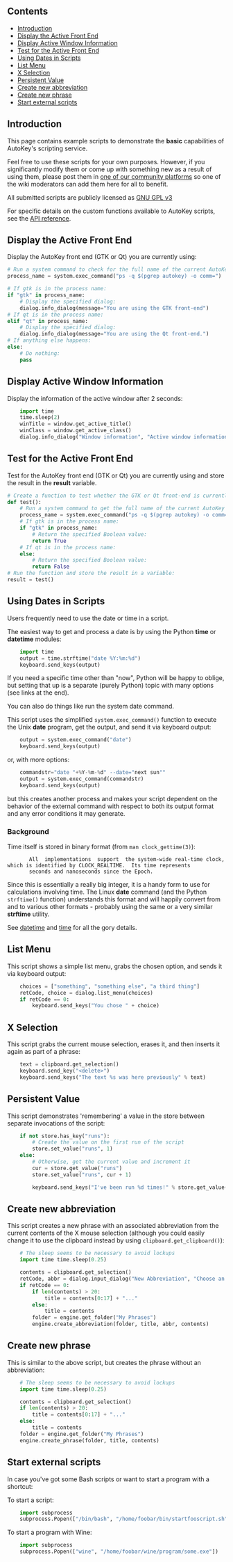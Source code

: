 
## Contents

* [Introduction](#introduction)
* [Display the Active Front End](#display-the-active-front-end)
* [Display Active Window Information](#display-active-window-information)
* [Test for the Active Front End](#test-for-the-active-front-end)
* [Using Dates in Scripts](#using-dates-in-scripts)
* [List Menu](#list-menu)
* [X Selection](#x-selection)
* [Persistent Value](#persistent-value)
* [Create new abbreviation](#create-new-abbreviation)
* [Create new phrase](#create-new-phrase)
* [Start external scripts](#start-external-scripts)


## Introduction 
This page contains example scripts to demonstrate the **basic** capabilities of AutoKey's scripting service.

Feel free to use these scripts for your own purposes. However, if you significantly modify them or come up with something new as a result of using them, please post them in [one of our community platforms](https://github.com/autokey/autokey/wiki/Community) so one of the wiki moderators can add them here for all to benefit.

All submitted scripts are publicly licensed as [GNU GPL v3](http://www.gnu.org/licenses/gpl.html)

For specific details on the custom functions available to AutoKey scripts, see the [API reference](https://autokey.github.io).

## Display the Active Front End

Display the AutoKey front end (GTK or Qt) you are currently using:
```python
# Run a system command to check for the full name of the current AutoKey process name and store it in a variable:
process_name = system.exec_command("ps -q $(pgrep autokey) -o comm=")

# If gtk is in the process name:
if "gtk" in process_name:
    # Display the specified dialog:
    dialog.info_dialog(message="You are using the GTK front-end")
# If qt is in the process name:
elif "qt" in process_name:
    # Display the specified dialog:
    dialog.info_dialog(message="You are using the Qt front-end.")
# If anything else happens:
else:
    # Do nothing:
    pass
```
## Display Active Window Information

Display the information of the active window after 2 seconds:
```python
    import time
    time.sleep(2)
    winTitle = window.get_active_title()
    winClass = window.get_active_class()
    dialog.info_dialog("Window information", "Active window information:\\nTitle: '%s'\\nClass: '%s'" % (winTitle, winClass))
```
## Test for the Active Front End
Test for the AutoKey front end (GTK or Qt) you are currently using and store the result in the **result** variable.

```python
# Create a function to test whether the GTK or Qt front-end is currently in use:
def test():
    # Run a system command to get the full name of the current AutoKey process and store it in a variable:
    process_name = system.exec_command("ps -q $(pgrep autokey) -o comm=")
    # If gtk is in the process name:
    if "gtk" in process_name:
        # Return the specified Boolean value: 
        return True
    # If qt is in the process name:
    else:
        # Return the specified Boolean value: 
        return False
# Run the function and store the result in a variable:
result = test()
```
## Using Dates in Scripts

Users frequently need to use the date or time in a script.

The easiest way to get and process a date is by using the Python **time** or **datetime** modules:
```python
    import time
    output = time.strftime("date %Y:%m:%d")
    keyboard.send_keys(output)
```
If you need a specific time other than "now", Python will be happy to oblige, but setting that up is a separate (purely Python) topic with many options (see links at the end).

You can also do things like run the system date command.

This script uses the simplified ```system.exec_command()``` function to execute the Unix **date** program, get the output, and send it via keyboard output:
```python
    output = system.exec_command("date")
    keyboard.send_keys(output)
```
or, with more options:
```python
    commandstr="date "+%Y-%m-%d" --date="next sun""
    output = system.exec_command(commandstr)
    keyboard.send_keys(output)
```
but this creates another process and makes your script dependent on the behavior of the external command with respect to both its output format and any error conditions it may generate.

### Background

Time itself is stored in binary format (from ```man clock_gettime(3)```):

           All  implementations  support  the system-wide real-time clock, which is identified by CLOCK_REALTIME.  Its time represents
           seconds and nanoseconds since the Epoch.

Since this is essentially a really big integer, it is a handy form to use for calculations involving time. The Linux **date** command (and the Python ```strftime()``` function) understands this format and will happily convert from and to various other formats - probably using the same or a very similar **strftime** utility.

See [datetime](https://docs.python.org/3/library/datetime.html) and [time](https://docs.python.org/3/library/time.html#module-time) for all the gory details.

## List Menu

This script shows a simple list menu, grabs the chosen option, and sends it via keyboard output:
```python
    choices = ["something", "something else", "a third thing"]
    retCode, choice = dialog.list_menu(choices)
    if retCode == 0:
        keyboard.send_keys("You chose " + choice)
```
## X Selection

This script grabs the current mouse selection, erases it, and then inserts it again as part of a phrase:
```python
    text = clipboard.get_selection()
    keyboard.send_key("<delete>")
    keyboard.send_keys("The text %s was here previously" % text)
```
## Persistent Value

This script demonstrates 'remembering' a value in the store between separate invocations of the script:
```python
    if not store.has_key("runs"):
        # Create the value on the first run of the script
        store.set_value("runs", 1)
    else:
        # Otherwise, get the current value and increment it
        cur = store.get_value("runs")
        store.set_value("runs", cur + 1)

        keyboard.send_keys("I've been run %d times!" % store.get_value("runs")) ```
```
## Create new abbreviation

This script creates a new phrase with an associated abbreviation from the current contents of the X mouse selection (although you could easily change it to use the clipboard instead by using ```clipboard.get_clipboard()```):
```python
    # The sleep seems to be necessary to avoid lockups
    import time time.sleep(0.25)

    contents = clipboard.get_selection()
    retCode, abbr = dialog.input_dialog("New Abbreviation", "Choose an abbreviation for the new phrase")
    if retCode == 0:
        if len(contents) > 20:
            title = contents[0:17] + "..."
        else:
            title = contents
        folder = engine.get_folder("My Phrases")
        engine.create_abbreviation(folder, title, abbr, contents)
```
## Create new phrase

This is similar to the above script, but creates the phrase without an abbreviation:
```python
    # The sleep seems to be necessary to avoid lockups
    import time time.sleep(0.25)

    contents = clipboard.get_selection()
    if len(contents) > 20:
        title = contents[0:17] + "..."
    else:
        title = contents
    folder = engine.get_folder("My Phrases")
    engine.create_phrase(folder, title, contents)
```
## Start external scripts

In case you've got some Bash scripts or want to start a program with a shortcut:

To start a script:
```python
    import subprocess
    subprocess.Popen(["/bin/bash", "/home/foobar/bin/startfooscript.sh"])
```
To start a program with Wine:
```python
    import subprocess
    subprocess.Popen(["wine", "/home/foobar/wine/program/some.exe"])
```
